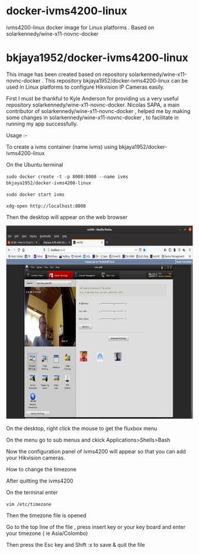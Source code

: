 # docker-ivms4200-linux
ivms4200-linux docker image for Linux platforms . Based on solarkennedy/wine-x11-novnc-docker
# bkjaya1952/docker-ivms4200-linux

This image has been created based on repository solarkennedy/wine-x11-novnc-docker . This repository bkjaya1952/docker-ivms4200-linux can be used in Linux platforms to configure Hikvision IP Cameras easily. 

First I must be thankful to Kyle Anderson for providing us a very useful repository solarkennedy/wine-x11-novnc-docker. Nicolas SAPA,  a main contributor of solarkennedy/wine-x11-novnc-docker , helped me by making some changes in solarkennedy/wine-x11-novnc-docker , to facilitate in running  my app successfully.

Usage :-

To create a ivms container (name ivms)  using bkjaya1952/docker-ivms4200-linux

On the Ubuntu terminal

<code>sudo docker create -t -p 8008:8080 --name ivms bkjaya1952/docker-ivms4200-linux</code>

<code>sudo docker start ivms</code>

<code>xdg-open http://localhost:8008</code>

Then the desktop will appear on the web browser

<img src="https://raw.githubusercontent.com/bkjaya2020/docker-ivms4200-linux/master/Screenshot%20from%202020-02-15%2009-42-22.png" alt="https://raw.githubusercontent.com/bkjaya2020/docker-ivms4200-linux/master/Screenshot%20from%202020-02-15%2009-42-22.png" class="shrinkToFit" width="625" height="520">

On the desktop, right click the mouse to get the fluxbox menu

On the menu go to sub menus and ckick  Applications>Shells>Bash

Now the configuration panel of ivms4200 will appear so that you can add your Hikvision cameras.

How to change the timezone

After quitting the ivms4200  

On the terminal enter

<code>vim /etc/timezone</code>

Then the timezone file is opened 

Go to the top line of the file ,  press insert key or your key board and enter your timezone ( ie    Asia/Colombo)

Then press the Esc key and Shift :x to save & quit  the file

